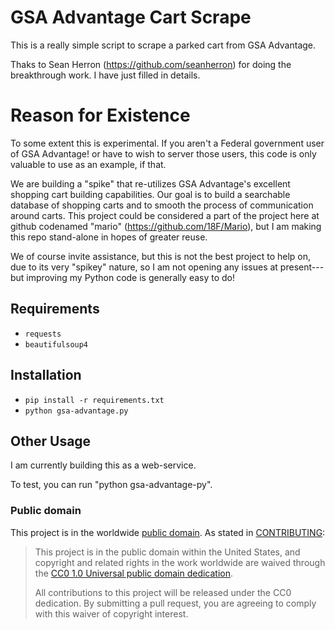 # GSA Advantage Cart Scrape

This is a really simple script to scrape a parked cart from GSA Advantage.

Thaks to Sean Herron (https://github.com/seanherron) for doing the breakthrough work.  I have just filled in details.

# Reason for Existence

To some extent this is experimental. If you aren't a Federal government user of GSA Advantage! 
or have to wish to server those users, this code is only valuable to use as an example, if that.

We are building a "spike" that re-utilizes GSA Advantage's excellent shopping cart building 
capabilities.  Our goal is to build a searchable database of shopping carts and to smooth 
the process of communication around carts.  This project could be considered a part of the project
here at github codenamed "mario" (https://github.com/18F/Mario), but I am making this repo stand-alone in hopes of greater
reuse.

We of course invite assistance, but this is not the best project to help on, due to its
very "spikey" nature, so I am not opening any issues at present---but improving my Python code
is generally easy to do!

## Requirements
- `requests`
- `beautifulsoup4`


## Installation

- `pip install -r requirements.txt`
- `python gsa-advantage.py`

## Other Usage

I am currently building this as a web-service.

To test, you can run "python gsa-advantage-py".

### Public domain

This project is in the worldwide [public domain](LICENSE.md). As stated in [CONTRIBUTING](CONTRIBUTING.md):

> This project is in the public domain within the United States, and copyright and related rights in the work worldwide are waived through the [CC0 1.0 Universal public domain dedication](https://creativecommons.org/publicdomain/zero/1.0/).
>
> All contributions to this project will be released under the CC0 dedication. By submitting a pull request, you are agreeing to comply with this waiver of copyright interest.
